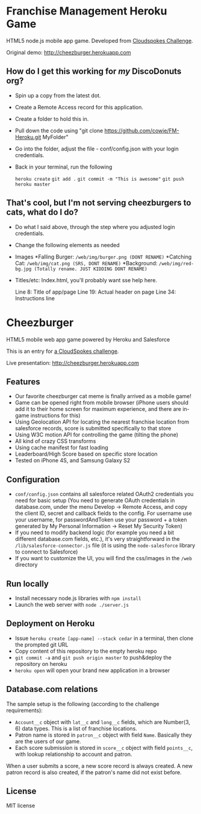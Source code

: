 Franchise Management Heroku Game
================================

HTML5 node.js mobile app game. Developed from [Cloudspokes Challenge](http://www.cloudspokes.com/challenges/1536).

Original demo: http://cheezburger.herokuapp.com


## How do I get this working for *my* DiscoDonuts org?

* Spin up a copy from the latest dot.
* Create a Remote Access record for this application.
* Create a folder to hold this in.
* Pull down the code using "git clone https://github.com/cowie/FM-Heroku.git MyFolder"
* Go into the folder, adjust the file - conf/config.json with your login credentials.
* Back in your terminal, run the following

    `heroku create`
    `git add .`
    `git commit -m "This is awesome"`
    `git push heroku master`
    
## That's cool, but I'm not serving cheezburgers to cats, what do I do?

* Do what I said above, through the step where you adjusted login credentials.
* Change the following elements as needed
* Images
    *Falling Burger: `/web/img/burger.png (DONT RENAME)`
    *Catching Cat: `/web/img/cat.png (SRS, DONT RENAME)`
    *Background: `/web/img/red-bg.jpg (Totally rename. JUST KIDDING DONT RENAME)`
    
* Titles/etc: Index.html, you'll probably want sse help here.

    Line 8: Title of app/page
    Line 19: Actual header on page
    Line 34: Instructions line
    

Cheezburger
==========

HTML5 mobile web app game powered by Heroku and Salesforce

This is an entry for [a CloudSpokes challenge](http://www.cloudspokes.com/challenges/1536).

Live presentation: http://cheezburger.herokuapp.com

## Features

* Our favorite cheezburger cat meme is finally arrived as a mobile game!
* Game can be opened right from mobile browser (iPhone users should add it to their home screen for maximum experience, and
there are in-game instructions for this)
* Using Geolocation API for locating the nearest franchise location from salesforce records, score is submitted specifically to that store
* Using W3C motion API for controlling the game (tilting the phone)
* All kind of crazy CSS transforms
* Using cache manifest for fast loading
* Leaderboard/High Score based on specific store location
* Tested on iPhone 4S, and Samsung Galaxy S2

## Configuration

* `conf/config.json` contains all salesforce related OAuth2 credentials you need for basic setup
(You need to generate OAuth credentials in database.com, under the menu Develop -> Remote Access, and copy the client ID,
secret and callback fields to the config. For username use your username, for passwordAndToken use your password +
a token generated by My Personal Information -> Reset My Security Token)
* If you need to modify backend logic (for example you need a bit different database.com fields, etc.), it's very straightforward in
the `/lib/salesforce-connector.js` file (it is using the `node-salesforce` library to connect to Salesforce)
* If you want to customize the UI, you will find the css/images in the `/web` directory

## Run locally

* Install necessary node.js libraries with `npm install`
* Launch the web server with `node ./server.js`

## Deployment on Heroku

* Issue `heroku create [app-name] --stack cedar` in a terminal, then clone the prompted git URL
* Copy content of this repository to the empty heroku repo
* `git commit -a` and `git push origin master` to push&deploy the repository on heroku
* `heroku open` will open your brand new application in a browser

## Database.com relations

The sample setup is the following (according to the challenge requirements):

* `Account__c` object with `lat__c` and `long__c` fields, which are Number(3, 6) data types. This is a list
of franchise locations.
* Patron name is stored in `patron__c` object with field `Name`. Basically they are the users of our game.
* Each score submission is stored in `score__c` object with field `points__c`, with lookup relationship to account and patron.

When a user submits a score, a new score record is always created. A new patron record is also created, if the patron's name did
not exist before.

## License

MIT license
